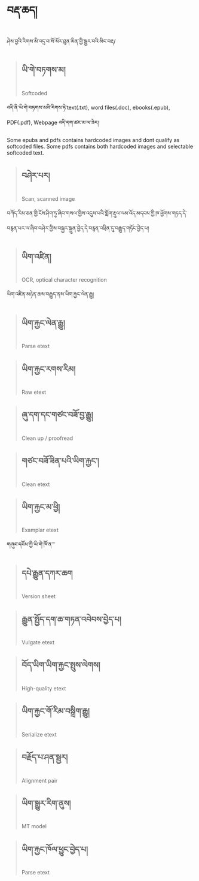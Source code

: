 # བརྡ་ཆད།
ཤེས་བྱའི་རིགས་མི་འདྲ་བ་སོ་སོར་ཐུན་མིན་གྱི་སྦྱར་བའི་མིང་བརྡ/

> ## ཡི་གེ་བཏགས་མ། 
> Softcoded

འདི་ནི་ཡི་གེ་བཏགས་མའི་རིགས་ཏེ་text(.txt), word files(.doc), ebooks(.epub), PDF(.pdf), Webpage འདི་དག་ཚང་མ་ལ་ཟེར། 

Some epubs and pdfs contains hardcoded images and dont qualify as softcoded files. Some pdfs contains both hardcoded images and selectable softcoded text.

> ## བཤེར་པར། 
> Scan, scanned image

བཀོད་རིས་ཅན་གྱི་ངོས་ཤིག་ཏུ་ཞིབ་གསལ་གྱིས་འདུས་པའི་གློག་རྡུལ་ལམ་འོད་མདངས་ཀྱི་ཁ་ཕྱོགས་གཏད་དེ་བརྙན་པར་ལ་ཞིབ་བཤེར་གྱིས་བསྐྱར་སྐྲུན་བྱེད་དེ་བརྙན་འཕྲིན་དུ་བརྒྱུད་གཏོང་བྱེད་པ།

> ## ཡིག་འཛིན། 
> OCR, optical character recognition

ཡིག་འཛིན་མཉེན་ཆས་བརྒྱུད་ནས་ཡིག་རྐྱང་ལེན་རྒྱུ།

> ## ཡིག་རྐྱང་ལེན་རྒྱུ། 
> Parse etext

> ## ཡིག་རྐྱང་རགས་རིམ། 
> Raw etext

> ## ཞུ་དག་དང་གཙང་བཟོ་བྱ་རྒྱུ། 
> Clean up / proofread


> ## གཙང་བཟོ་ཟིན་པའི་ཡིག་རྐྱང་། 
> Clean etext

> ## ཡིག་རྐྱང་མ་ཕྱི། 
> Examplar etext

གཞུང་དངོས་ཀྱི་ཡི་གེ་ཁོ་ན་་་

> ## དཔེ་རྒྱུན་དཀར་ཆག 
> Version sheet


> ## རྒྱུན་སྤྱོད་དག་ཆ་གཏན་འབེབས་བྱེད་པ། 
> Vulgate etext

> ## བོད་ཡིག་ཡིག་རྐྱང་སྤུས་ལེགས། 
> High-quality etext


> ## ཡིག་རྐྱང་གོ་རིམ་བསྒྲིག་རྒྱུ། 
> Serialize etext

> ## བརྗོད་པ་ཤན་སྦྱར།
> Alignment pair


> ## ཡིག་སྒྱུར་རིག་ནུས། 
> MT model


> ## ཡིག་རྐྱང་ཁོལ་ཕྱུང་བྱེད་པ། 
> Parse etext





